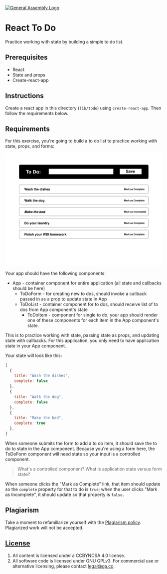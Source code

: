 [![General Assembly Logo](https://camo.githubusercontent.com/1a91b05b8f4d44b5bbfb83abac2b0996d8e26c92/687474703a2f2f692e696d6775722e636f6d2f6b6538555354712e706e67)](https://generalassemb.ly/education/web-development-immersive)

# React To Do

Practice working with state by building a simple to do list.

## Prerequisites

* React
* State and props
* Create-react-app

## Instructions

Create a react app in this directory (`lib/todo`) using `create-react-app`. Then
follow the requirements below.

## Requirements

For this exercise, you're going to build a to do list to practice working with
state, props, and forms:

![react to do list application](./wdi-todo.png)

Your app should have the following components:

* App - container component for entire application (all state and callbacks
    should be here)
  * ToDoForm - for creating new to dos, should invoke a callback passed in as
      a prop to update state in App
  * ToDoList - container component for to dos, should receive list of to dos from
      App component's state
    * ToDoItem - component for single to do; your app should render one of these
        components for each item in the App component's state.

This is to practice working with state, passing state as props, and updating
state with callbacks. For this application, you only need to have application
state in your App component.

Your state will look like this:

```js
[
  {
    title: "Wash the dishes",
    complete: false
  },
  {
    title: "Walk the dog",
    complete: false
  },
  {
    title: "Make the bed",
    complete: true
  },
]
```

When someone submits the form to add a to do item, it should save the to do to
state in the App component. Because you're using a form here, the ToDoForm
component will need state so your input is a controlled component.

> What's a controlled component? What is application state versus form state?

When someone clicks the "Mark as Complete" link, that item should update so the
`complete` property for that to do is `true`; when the user clicks "Mark as
Incomplete", it should update so that property is `false.`

## Plagiarism

Take a moment to refamiliarize yourself with the [Plagiarism policy](https://git.generalassemb.ly/DC-WDI/Administrative/blob/master/plagiarism.md). Plagiarized work will not be accepted.

## [License](LICENSE)

1.  All content is licensed under a CC­BY­NC­SA 4.0 license.
1.  All software code is licensed under GNU GPLv3. For commercial use or
    alternative licensing, please contact legal@ga.co.
